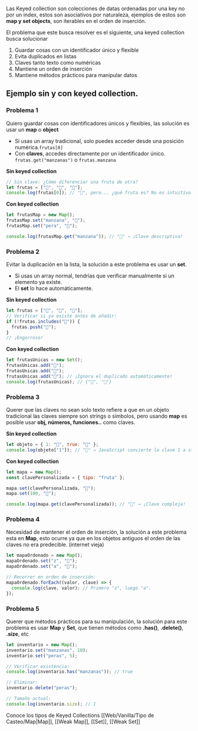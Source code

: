 Las Keyed collection son colecciones de datas ordenadas por una key no por un index, estos son asociativos por naturaleza, ejemplos de estos son **map y set objects**, son iterables en el orden de inserción.

El problema que este busca resolver es el siguiente, una keyed collection busca solucionar
1) Guardar cosas con un identificador único y flexible
2) Evita duplicados en listas
3) Claves tanto texto como numéricas
4) Mantiene un orden de inserción
5) Mantiene métodos prácticos para manipular datos

## Ejemplo sin y con keyed collection.

### Problema 1
Quiero guardar cosas con identificadores únicos y flexibles, las solución es usar un **map** o **object**
- Si usas un array tradicional, solo puedes acceder desde una posición numérica.`frutas[0]` 
- Con **claves**, accedes directamente por un identificador único. `frutas.get("manzanas")` o `frutas.manzana`

**Sin keyed collection**
```js
// Sin clave: ¿Cómo diferenciar una fruta de otra?
let frutas = ["🍎", "🍐", "🍌"];
console.log(frutas[0]); // "🍎", pero... ¿qué fruta es? No es intuitivo.
```

**Con keyed collection**
```js
let frutasMap = new Map();
frutasMap.set("manzana", "🍎");
frutasMap.set("pera", "🍐");

console.log(frutasMap.get("manzana")); // "🍎" → ¡Clave descriptiva!
```

### Problema 2
Evitar la duplicación en la lista, la solución a este problema es usar un **set**.
- Si usas un array normal, tendrías que verificar manualmente si un elemento ya existe.
- El **set** lo hace automáticamente.


**Sin keyed collection**
```js
let frutas = ["🍎", "🍐", "🍎"];
// Verificar si ya existe antes de añadir:
if (!frutas.includes("🍎")) {
  frutas.push("🍎");
}
// ¡Engorroso!
```

**Con keyed collection**
```js
let frutasUnicas = new Set();
frutasUnicas.add("🍎");
frutasUnicas.add("🍐");
frutasUnicas.add("🍎"); // ¡Ignora el duplicado automáticamente!
console.log(frutasUnicas); // {"🍎", "🍐"}
```

### Problema 3
Querer que las claves no sean solo texto refiere a que en un objeto tradicional las claves siempre son strings o símbolos, pero usando **map** es posible usar **obj, números, funciones..** como claves.

**Sin keyed collection**
```js
let objeto = { 1: "🍎", true: "🍐" };
console.log(objeto["1"]); // "🍎" → JavaScript convierte la clave 1 a string.
```

**Con keyed collection**
```js
let mapa = new Map();
const clavePersonalizada = { tipo: "fruta" };

mapa.set(clavePersonalizada, "🍌");
mapa.set(100, "🍊");

console.log(mapa.get(clavePersonalizada)); // "🍌" → ¡Clave compleja!
```

### Problema 4
Necesidad de mantener el orden de inserción, la solución a este problema esta en **Map**, esto ocurre ya que en los objetos antiguos el orden de las claves no era predecible. (internet vieja)

```js
let mapaOrdenado = new Map();
mapaOrdenado.set("z", "🍎");
mapaOrdenado.set("a", "🍐");

// Recorrer en orden de inserción:
mapaOrdenado.forEach((valor, clave) => {
  console.log(clave, valor); // Primero "z", luego "a".
});
```

### Problema 5
Querer que métodos prácticos para su manipulación, la solución para este problema es usar **Map** y **Set**, que tienen métodos como **.has()**, **.delete()**, **.size**, etc

```js
let inventario = new Map();
inventario.set("manzanas", 10);
inventario.set("peras", 5);

// Verificar existencia:
console.log(inventario.has("manzanas")); // true

// Eliminar:
inventario.delete("peras");

// Tamaño actual:
console.log(inventario.size); // 1
```

Conoce los tipos de Keyed Collections [[Web/Vanilla/Tipo de Casteo/Map|Map]], [[Weak Map]], [[Set]], [[Weak Set]]